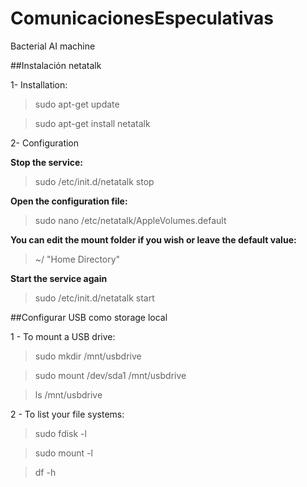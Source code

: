 # ComunicacionesEspeculativas
Bacterial AI machine


##Instalación netatalk

1- Installation:

> sudo apt-get update

>sudo apt-get install netatalk

2- Configuration

**Stop the service:**

>sudo /etc/init.d/netatalk stop

**Open the configuration file:**

>sudo nano /etc/netatalk/AppleVolumes.default

**You can edit the mount folder if you wish or leave the default value:**

>~/ "Home Directory"

**Start the service again**

>sudo /etc/init.d/netatalk start

##Configurar USB como storage local

1 - To mount a USB drive:

>sudo mkdir /mnt/usbdrive

>sudo mount /dev/sda1 /mnt/usbdrive

>ls /mnt/usbdrive

2 - To list your file systems:

>sudo fdisk -l

>sudo mount -l

>df -h
